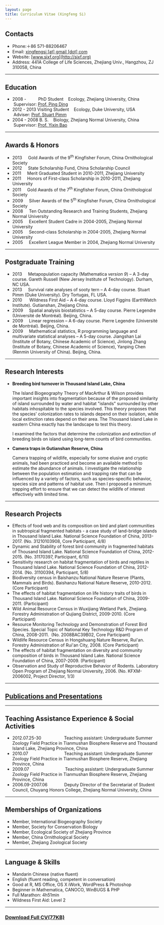 ```yaml
---
layout: page
title: Curriculum Vitae (Xingfeng Si)
---
```



## Contacts


- Phone:＋86 571-88206467 
- Email: [xingfengsi \[at\] gmail \[dot\] com](mailto:xingfengsi@gmail.com)
- Website: [www.sixf.org](http://sixf.org) 
- Address: 441A College of Life Sciences, Zhejiang Univ., Hangzhou, ZJ 310058, China           

---

## Education

-   2008 -          PhD Student    Ecology, Zhejiang
    University, China    Supervisor: [Prof. Ping
    Ding](http://mypage.zju.edu.cn/personnelCard/pingding)
-   2012 - 2013 Visiting Student    Ecology, Duke University,
    USA    Adviser: [Prof. Stuart
    Pimm](http://fds.duke.edu/db/Nicholas/esp/faculty/spimm)
-   2004 - 2008  B. S.    Biology, Zhejiang
    Normal University, China    Supervisor: [Prof. Yixin
    Bao](http://ecology.zjnu.edu.cn/sts/baoyx/baoyxjiaoshigerenjianjie.htm)

---

## Awards & Honors

-   2013     Gold Awards of the 9<sup>th</sup> Kingfisher Forum, China
    Ornithological Society
-   2012     State Scholarship Fund, China Scholarship Council
-   2011     Merit Graduated Student in 2010-2011, Zhejiang
    University
-   2011     Honors of First-class Scholarship in 2010-2011,
    Zhejiang University
-   2011     Gold Awards of the 7<sup>th</sup> Kingfisher Forum, China
    Ornithological Society
-   2009     Silver Awards of the 5<sup>th</sup> Kingfisher Forum, China
    Ornithological Society
-   2008     Ten Outstanding Research and Training Students,
    Zhejiang Normal University
-   2005     Excellent Student Cadre in 2004-2005, Zhejiang Normal
    University
-   2005     Second-class Scholarship in 2004-2005, Zhejiang Normal
    University
-   2005     Excellent League Member in 2004, Zhejiang Normal
    University

---

## Postgraduate Training

-   2013     Metapopulation capacity (Mathematica *version 9*) – A 3-day course. Gareth Russell (New Jersey Institute of Technology). Durham, NC USA.
-   2013     Survival rate analyses of sooty tern – A 4-day course. Stuart Pimm
    (Duke University). Dry Tortugas, FL USA.
-   2010      Wildness First Aid – A 4-day course. Lloyd Figgins (EarthWatch Institute). Gutianshan, Zhejiang China. 
-   2009     Spatial analysis biostatistics – A 5-day course. Pierre Legendre (Université de
    Montréal). Beijing, China. 
-   2009     Linear regression – A 6-day course. Pierre Legendre (Université de
    Montréal). Beijing, China. 
-   2009     Mathematical statistics, R programming language and multivariate statistical analyses – A 5-day course.
    Jiangshan Lai (Institute of Botany, Chinese Academic of Science),
    Jinlong Zhang (Institute of Botany, Chinese Academic of Science),
    Yanping Chen (Renmin University of China). Beijing, China. 

---

## Research Interests

- **Breeding bird turnover in Thousand Island Lake, China**

	The Island Biogeography Theory of MacArthur & Wilson provides important insights
into fragmentation because of the proposed similarity of island
surrounded by water and habitat "islands" surrounded by other habitats
inhospitable to the species involved. This theory proposes that the
species' colonization rates to islands depend on their isolation, while
local extinction rates depend on their area. The Thousand Island Lake in
eastern China exactly has the landscape to test this theory. 

	I examined
the factors that determine the colonization and extinction of breeding
birds on island using long-term counts of bird communities.

- **Camera traps in Gutianshan Reserve, China** 
	
	Camera trapping of
wildlife, especially for some elusive and cryptic animals, had been
practiced and become an available method to estimate the abundance of
animals. I investigate the relationship between the population
estimation and trapping rate that can be influenced by a variety of
factors, such as species-specific behavior, species size and patterns of
habitat use. Then I proposed a minimum trapping effort to ensure that we
can detect the wildlife of interest effectively with limited time.

---

## Research Projects

-   Effects of food web and its composition on bird and plant
    communities in subtropical fragmented habitats - a case study of
    land-bridge islands in Thousand Island Lake. National Science
    Foundation of China, 2013-2017. (No. 31210103908, Core Participant,
    4/8)
-   Dynamic and Stability of forest bird community in fragmented
    habitats of Thousand Island Lake. National Science Foundation of
    China, 2012-2015. (No. 31170397, Participant, 6/10)
-   Sensitivity research on habitat fragmentation of birds and reptiles
    in Thousand Island Lake. National Science Foundation of China,
    2012-2014. (No. 31100394, Participant, 5/8)
-   Biodiversity census in Baishanzu National Nature Reserve (Plants,
    Mammals and Birds). Baishanzu National Nature Reserve, 2010-2012.
    (Core Participant)
-   The effects of habitat fragmentation on life history traits of birds
    in Thousand Island Lake. National Science Foundation of China,
    2009-2011. (Participant)
-   Wild Animal Resource Census in Wuxijiang Wetland Park, Zhejiang.
    Forestry Administration of Qujiang District, 2009-2010. (Core
    Participant)
-   Resource Monitoring Technology and Demonstration of Forest Bird
    Species. Special Topic of National Key Technology R&D Program of
    China, 2008-2011.  (No. 2008BAC39B02, Core Participant)
-   Wildlife Resource Census in Hongshuang Nature Reserve, Rui'an.
    Forestry Administration of Rui'an City, 2008. (Core Participant)
-   The effects of habitat fragmentation on diversity and community
    composition of birds in Thousand Island Lake. National Science
    Foundation of China, 2007-2009. (Participant)
-   Observation and Study of Reproductive Behavior of Rodents.
    Laboratory Open Program of Zhejiang Normal University, 2006. (No.
    KFXM-2006002, Project Director, 1/3)

----

## [Publications and Presentations](/en/publication/ "click here to see my publications")

---

## Teaching Assistance Experience & Social Activities

-   2012.07.25-30                   Teaching assistant: Undergraduate
    Summer Zoology Field Practice in Tianmushan Biosphere Reserve and
    Thousand Island Lake, Zhejiang Province, China
-   2010.07                              Teaching assistant:
    Undergraduate Summer Zoology Field Practice in Tianmushan Biosphere
    Reserve, Zhejiang Province, China
-   2009.07                              Teaching assistant:
    Undergraduate Summer Zoology Field Practice in Tianmushan Biosphere
    Reserve, Zhejiang Province, China
-   2006.09-2007.06              Deputy Director of the Secretariat of
    Student Council, Chuyang Honors College, Zhejiang Normal University,
    China

---

## Memberships of Organizations

-   Member, International Biogeography Society
-   Member, Society for Conservation Biology
-   Member, Ecological Society of Zhejiang Province
-   Member, China Ornithological Society
-   Member, Zhejiang Zoological Society


---

## Language & Skills

-   Mandarin Chinese (native fluent)
-   English (fluent reading, competent in conversation)
-   Good at R, MS Office, OS X iWork, WordPress & Photoshop
-   Beginner in Mathematica, CANOCO, WinBUGS & PHP
-   Full Marathon: 4h51min
-   Wildness First Aid: Level 2

---

### [Download Full CV(77KB)](http://sixf.org/files/others/cv_en.pdf "Download Full CV")

